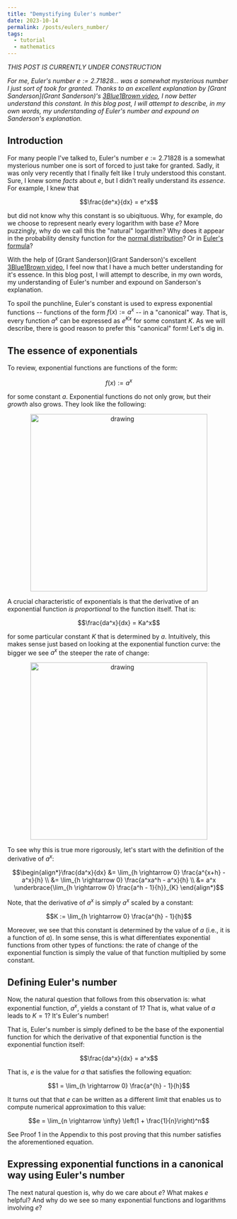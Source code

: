 ```yaml
---
title: "Demystifying Euler's number"
date: 2023-10-14
permalink: /posts/eulers_number/
tags:
  - tutorial
  - mathematics
---
```


_THIS POST IS CURRENTLY UNDER CONSTRUCTION_

_For me, Euler's number $e := 2.71828\dots$ was a somewhat mysterious number I just sort of took for granted. Thanks to an excellent explanation by [Grant Sanderson](Grant Sanderson)'s [3Blue1Brown video](https://www.youtube.com/watch?v=m2MIpDrF7Es), I now better understand this constant.  In this blog post, I will attempt to describe, in my own words, my understanding of Euler's number and expound on Sanderson's explanation._

Introduction
------------

For many people I've talked to, Euler's number $e := 2.71828$ is a somewhat mysterious number one is sort of forced to just take for granted. Sadly, it was only very recently that I finally felt like I truly understood this constant. Sure, I knew some _facts_ about $e$, but I didn't really understand its _essence_. For example, I knew that 

$$\frac{de^x}{dx} = e^x$$

but did not know why this constant is so ubiqituous. Why, for example, do we choose to represent nearly every logarithm with base $e$? More puzzingly, why do we call this the "natural" logarithm? Why does it appear in the probability density function for the [normal distribution](https://en.wikipedia.org/wiki/Normal_distribution)? Or in [Euler's formula](https://en.wikipedia.org/wiki/Euler%27s_formula)? 

With the help of [Grant Sanderson](Grant Sanderson)'s excellent [3Blue1Brown video](https://www.youtube.com/watch?v=m2MIpDrF7Es), I feel now that I have a much better understanding for it's essence. In this blog post, I will attempt to describe, in my own words, my understanding of Euler's number and expound on Sanderson's explanation.

To spoil the punchline, Euler's constant is used to express exponential functions -- functions of the form $f(x) := a^x$ -- in a "canonical" way. That is, every function $a^x$ can be expressed as $e^{Kx}$ for some constant $K$. As we will describe, there is good reason to prefer this "canonical" form! Let's dig in.

The essence of exponentials
---------------------------

To review, exponential functions are functions of the form:

$$f(x) := a^x$$

for some constant $a$. Exponential functions do not only grow, but their _growth_ also grows. They look like the following:

<center><img src="https://raw.githubusercontent.com/mbernste/mbernste.github.io/master/images/exponential.png" alt="drawing" width="400"/></center>

A crucial characteristic of exponentials is that the derivative of an exponential function _is proportional_ to the function itself. That is:

$$\frac{da^x}{dx} = Ka^x$$

for some particular constant $K$ that is determined by $a$. Intuitively, this makes sense just based on looking at the exponential function curve: the bigger we see $a^x$ the steeper the rate of change:

 <center><img src="https://raw.githubusercontent.com/mbernste/mbernste.github.io/master/images/exponential_proportional_to_value.png" alt="drawing" width="400"/></center>

To see why this is true more rigorously, let's start with the definition of the derivative of $a^x$:

$$\begin{align*}\frac{da^x}{dx} &= \lim_{h \rightarrow 0} \frac{a^{x+h} - a^x}{h} \\ &= \lim_{h \rightarrow 0} \frac{a^xa^h - a^x}{h} \\ &= a^x \underbrace{\lim_{h \rightarrow 0} \frac{a^h - 1}{h}}_{K} \end{align*}$$

Note, that the derivative of $a^x$ is simply $a^x$ scaled by a constant:

$$K := \lim_{h \rightarrow 0} \frac{a^{h} - 1}{h}$$

Moreover, we see that this constant is determined by the value of $a$ (i.e., it is a function of $a$). In some sense, this is what differentiates exponential functions from other types of functions: the rate of change of the exponential function is simply the value of that function multiplied by some constant.


Defining Euler's number
-----------------------

Now, the natural question that follows from this observation is: what exponential function, $a^x$, yields a constant of 1? That is, what value of $a$ leads to $K = 1$? It's Euler's number! 

That is, Euler's number is simply defined to be the base of the exponential function for which the derivative of that exponential function is the exponential function itself:

$$\frac{da^x}{dx} = a^x$$

That is, $e$ is the value for $a$ that satisfies the following equation:

$$1 = \lim_{h \rightarrow 0} \frac{a^{h} - 1}{h}$$

It turns out that that $e$ can be written as a different limit that enables us to compute numerical approximation to this value:

$$e = \lim_{n \rightarrow \infty} \left(1 + \frac{1}{n}\right)^n$$

See Proof 1 in the Appendix to this post proving that this number satisfies the aforementioned equation.

Expressing exponential functions in a canonical way using Euler's number
------------------------------------------------------------------------

The next natural question is, why do we care about $e$? What makes $e$ helpful? And why do we see so many exponential functions and logarithms involving $e$?




